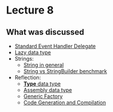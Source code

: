 # Lecture 8

## What was discussed

- [Standard Event Handler Delegate](Other/EventHandler.dib)
- [Lazy data type](Other/Lazy.dib)
- Strings:
  - [String in general](Strings/Strings.dib)
  - [String vs StringBuilder benchmark](Strings/StringBenchmark/StringBenchmark.sln)
- Reflection:
  - [**Type** data type](Reflection/Type.dib)
  - [Assembly data type](Reflection/Assembly.dib)
  - [Generic Factory](Reflection/Factory.dib)
  - [Code Generation and Compilation](Reflection/CodeGeneration.dib)